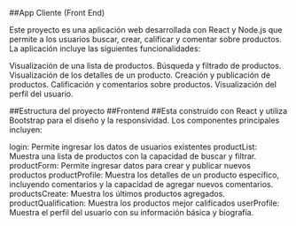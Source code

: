 ##App Cliente (Front End)

Este proyecto es una aplicación web desarrollada con React y Node.js que permite a los usuarios buscar, crear, calificar y comentar sobre productos. La aplicación incluye las siguientes funcionalidades:

Visualización de una lista de productos.
Búsqueda y filtrado de productos.
Visualización de los detalles de un producto.
Creación y publicación de productos.
Calificación y comentarios sobre productos.
Visualización del perfil del usuario.

##Estructura del proyecto 
##Frontend
##Esta construido con React y utiliza Bootstrap para el diseño y la responsividad. Los componentes principales incluyen:

login: Permite ingresar los datos de usuarios existentes
productList: Muestra una lista de productos con la capacidad de buscar y filtrar.
productForm: Permite ingresar datos para crear y publicar nuevos productos
productProfile: Muestra los detalles de un producto específico, incluyendo comentarios y la capacidad de agregar nuevos comentarios.
productsCreate: Muestra los últimos productos agregados.
productQualification: Muestra los productos mejor calificados
userProfile: Muestra el perfil del usuario con su información básica y biografía.
